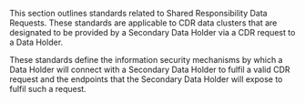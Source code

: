 
This section outlines standards related to Shared Responsibility Data Requests. These standards are applicable to CDR data clusters that are designated to be provided by a Secondary Data Holder via a CDR request to a Data Holder.

These standards define the information security mechanisms by which a Data Holder will connect with a Secondary Data Holder to fulfil a valid CDR request and the endpoints that the Secondary Data Holder will expose to fulfil such a request.
